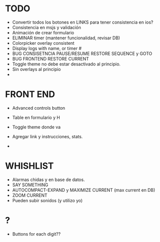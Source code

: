 # TODO

- Convertir todos los botones en LINKS para tener consistencia en ios?
- Consistencia en msjs y validación
- Animación de crear formulario
- ELIMINAR timer (mantener funcionalidad, revisar DB)
- Colorpicker overlay consistent
- Display logs with name, or timer #
- BUG CONSISETNCIA PAUSE/RESUME RESTORE SEQUENCE y GOTO 
- BUG FRONTEND RESTORE CURRENT
- Toggle theme no debe estar desactivado al principio. 
- Sin overlays al principio
- 

# FRONT END

- Advanced controls button

- Table en formulario y H
- Toggle theme donde va
- Agregar link y instrucciones, stats. 
- 

# WHISHLIST 

- Alarmas chidas y en base de datos.
- SAY SOMETHING
- AUTOCOMPACT-EXPAND y MAXIMIZE CURRENT (max current en DB)
- ZOOM CURRENT
- Pueden subir sonidos (y utilizo yo)

# ?
 
- Buttons for each digit??